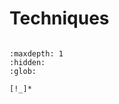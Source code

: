 # Techniques

```{include} /_common/techniques_points.md
```

```{toctree}
:maxdepth: 1
:hidden:
:glob:

[!_]*
```
